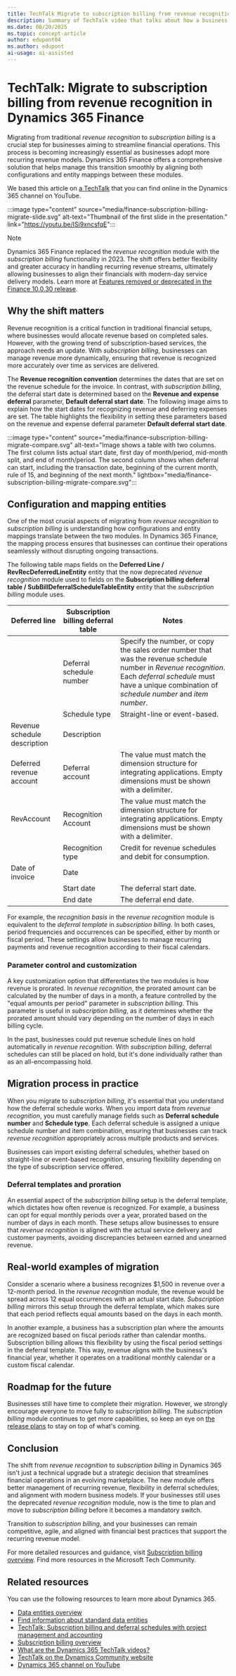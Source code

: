 ```yaml
---
title: TechTalk Migrate to subscription billing from revenue recognition in Dynamics 365 Finance 
description: Summary of TechTalk video that talks about how a business can streamline financial operations by migrating from revenue recognition to subscription billing in Dynamics 365 Finance. 
ms.date: 08/20/2025
ms.topic: concept-article
author: edupont04
ms.author: edupont
ai-usage: ai-assisted
---
```


# TechTalk: Migrate to subscription billing from revenue recognition in Dynamics 365 Finance

Migrating from traditional *revenue recognition* to *subscription billing* is a crucial step for businesses aiming to streamline financial operations. This process is becoming increasingly essential as businesses adopt more recurring revenue models. Dynamics 365 Finance offers a comprehensive solution that helps manage this transition smoothly by aligning both configurations and entity mappings between these modules.

We based this article on [a TechTalk](https://youtu.be/ISj9xncsfqE) that you can find online in the Dynamics 365 channel on YouTube.  

:::image type="content" source="media/finance-subscription-billing-migrate-slide.svg" alt-text="Thumbnail of the first slide in the presentation." link="https://youtu.be/ISj9xncsfqE":::

> [!NOTE]
> Dynamics 365 Finance replaced the *revenue recognition* module with the *subscription billing* functionality in 2023. The shift offers better flexibility and greater accuracy in handling recurring revenue streams, ultimately allowing businesses to align their financials with modern-day service delivery models. Learn more at [Features removed or deprecated in the Finance 10.0.30 release](/dynamics365/finance/get-started/removed-deprecated-features-finance#features-removed-or-deprecated-in-the-finance-10030-release).  

## Why the shift matters

Revenue recognition is a critical function in traditional financial setups, where businesses would allocate revenue based on completed sales. However, with the growing trend of subscription-based services, the approach needs an update. With *subscription billing*, businesses can manage revenue more dynamically, ensuring that revenue is recognized more accurately over time as services are delivered.

The **Revenue recognition convention** determines the dates that are set on the revenue schedule for the invoice. In contrast, with *subscription billing*, the deferral start date is determined based on the **Revenue and expense deferral** parameter, **Default deferral start date**. The following image aims to explain how the start dates for recognizing revenue and deferring expenses are set. The table highlights the flexibility in setting these parameters based on the revenue and expense deferral parameter **Default deferral start date**.

:::image type="content" source="media/finance-subscription-billing-migrate-compare.svg" alt-text="Image shows a table with two columns. The first column lists actual start date, first day of month/period, mid-month split, and end of month/period. The second column shows when deferral can start, including the transaction date, beginning of the current month, rule of 15, and beginning of the next month." lightbox="media/finance-subscription-billing-migrate-compare.svg":::

## Configuration and mapping entities

One of the most crucial aspects of migrating from *revenue recognition* to *subscription billing* is understanding how configurations and entity mappings translate between the two modules. In Dynamics 365 Finance, the mapping process ensures that businesses can continue their operations seamlessly without disrupting ongoing transactions.

The following table maps fields on the **Deferred Line / RevRecDeferredLineEntity** entity that the now deprecated *revenue recognition* module used to fields on the **Subscription billing deferral table / SubBillDeferralScheduleTableEntity** entity that the *subscription billing* module uses.

| Deferred line | Subscription billing deferral table | Notes |
|--|--|--|
|  | Deferral schedule number | Specify the number, or copy the sales order number that was the revenue schedule number in *Revenue recognition*. Each *deferral schedule* must have a unique combination of *schedule number* and *item number*. |
|  | Schedule type | Straight-line or event-based. |
| Revenue schedule description | Description |  |
| Deferred revenue account | Deferral account | The value must match the dimension structure for integrating applications. Empty dimensions must be shown with a delimiter. |
| RevAccount | Recognition Account | The value must match the dimension structure for integrating applications. Empty dimensions must be shown with a delimiter. |
|  | Recognition type | Credit for revenue schedules and debit for consumption. |
| Date of invoice | Date |  |
|  | Start date | The deferral start date. |
|  | End date | The deferral end date. |

For example, the *recognition basis* in the *revenue recognition* module is equivalent to the *deferral template* in *subscription billing*. In both cases, period frequencies and occurrences can be specified, either by month or fiscal period. These settings allow businesses to manage recurring payments and revenue recognition according to their fiscal calendars.

### Parameter control and customization

A key customization option that differentiates the two modules is how revenue is prorated. In *revenue recognition*, the prorated amount can be calculated by the number of days in a month, a feature controlled by the "equal amounts per period" parameter in *subscription billing*. This parameter is useful in *subscription billing*, as it determines whether the prorated amount should vary depending on the number of days in each billing cycle.

In the past, businesses could put revenue schedule lines on hold automatically in *revenue recognition*. With *subscription billing*, deferral schedules can still be placed on hold, but it's done individually rather than as an all-encompassing hold.

## Migration process in practice

When you migrate to *subscription billing*, it's essential that you understand how the deferral schedule works. When you import data from *revenue recognition*, you must carefully manage fields such as **Deferral schedule number** and **Schedule type**. Each deferral schedule is assigned a unique schedule number and item combination, ensuring that businesses can track *revenue recognition* appropriately across multiple products and services.

Businesses can import existing deferral schedules, whether based on straight-line or event-based recognition, ensuring flexibility depending on the type of subscription service offered.

### Deferral templates and proration

An essential aspect of the *subscription billing* setup is the deferral template, which dictates how often revenue is recognized. For example, a business can opt for equal monthly periods over a year, prorated based on the number of days in each month. These setups allow businesses to ensure that *revenue recognition* is aligned with the actual service delivery and customer payments, avoiding discrepancies between earned and unearned revenue.

## Real-world examples of migration

Consider a scenario where a business recognizes $1,500 in revenue over a 12-month period. In the *revenue recognition* module, the revenue would be spread across 12 equal occurrences with an actual start date. *Subscription billing* mirrors this setup through the deferral template, which makes sure that each period reflects equal amounts based on the days in each month.

In another example, a business has a subscription plan where the amounts are recognized based on fiscal periods rather than calendar months. Subscription billing allows this flexibility by using the fiscal period settings in the deferral template. This way, revenue aligns with the business's financial year, whether it operates on a traditional monthly calendar or a custom fiscal calendar.

## Roadmap for the future

Businesses still have time to complete their migration. However, we strongly encourage everyone to move fully to *subscription billing*. The *subscription billing* module continues to get more capabilities, so keep an eye on [the release plans](/dynamics365/release-plans/) to stay on top of what's coming.

## Conclusion

The shift from *revenue recognition* to *subscription billing* in Dynamics 365 isn't just a technical upgrade but a strategic decision that streamlines financial operations in an evolving marketplace. The new module offers better management of recurring revenue, flexibility in deferral schedules, and alignment with modern business models. If your businesses still uses the deprecated *revenue recognition* module, now is the time to plan and move to *subscription billing* before it becomes a mandatory switch.

Transition to *subscription billing*, and your businesses can remain competitive, agile, and aligned with financial best practices that support the recurring revenue model.

For more detailed resources and guidance, visit [Subscription billing overview](/dynamics365/finance/accounts-receivable/subscription-billing-summary). Find more resources in the Microsoft Tech Community.  

## Related resources

You can use the following resources to learn more about Dynamics 365.

- [Data entities overview](/dynamics365/fin-ops-core/dev-itpro/data-entities/data-entities)  
- [Find information about standard data entities](/dynamics365/fin-ops-core/dev-itpro/data-entities/data-entities-report)  
- [TechTalk: Subscription billing and deferral schedules with project management and accounting](finance-subscription-billing-deferral-schedules-project-management-accounting.md)  
- [Subscription billing overview](/dynamics365/finance/accounts-receivable/subscription-billing-summary)  
- [What are the Dynamics 365 TechTalk videos?](../roles/techtalk-videos.md)  
- [TechTalk on the Dynamics Community website](https://community.dynamics.com/videos/)  
- [Dynamics 365 channel on YouTube](https://www.youtube.com/channel/UC5QxCcXhFFixs1nfmOpJlvQ)  
